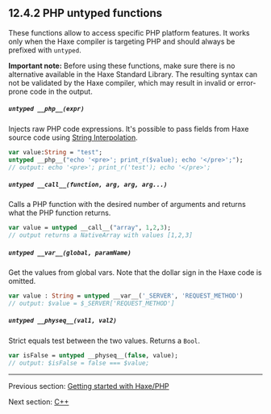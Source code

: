 ## 12.4.2 PHP untyped functions

These functions allow to access specific PHP platform features. It works only when the Haxe compiler is targeting PHP and should always be prefixed with `untyped`. 

**Important note:** Before using these functions, make sure there is no alternative available in the Haxe Standard Library. The resulting syntax can not be validated by the Haxe compiler, which may result in invalid or error-prone code in the output.

##### `untyped __php__(expr)`
Injects raw PHP code expressions. It's possible to pass fields from Haxe source code using [String Interpolation](lf-string-interpolation.md).

```haxe
var value:String = "test";
untyped __php__("echo '<pre>'; print_r($value); echo '</pre>';");
// output: echo '<pre>'; print_r('test'); echo '</pre>';
```

##### `untyped __call__(function, arg, arg, arg...)`
Calls a PHP function with the desired number of arguments and returns what the PHP function returns.

```haxe
var value = untyped __call__("array", 1,2,3); 
// output returns a NativeArray with values [1,2,3]
```

##### `untyped __var__(global, paramName)`
Get the values from global vars. Note that the dollar sign in the Haxe code is omitted.

```haxe
var value : String = untyped __var__('_SERVER', 'REQUEST_METHOD')  
// output: $value = $_SERVER['REQUEST_METHOD']
```

##### `untyped __physeq__(val1, val2)`
Strict equals test between the two values. Returns a `Bool`.

```haxe
var isFalse = untyped __physeq__(false, value);
// output: $isFalse = false === $value;
```

---

Previous section: [Getting started with Haxe/PHP](target-php-getting-started.md)

Next section: [C++](target-cpp.md)